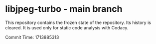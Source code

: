 # libjpeg-turbo - main branch

This repository contains the frozen state of the repository.
Its history is cleared. It is used only for static code
analysis with Codacy.

Commit Time: 1713885313